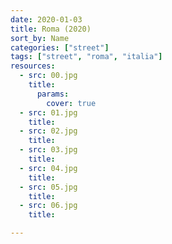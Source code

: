 ```yaml
---
date: 2020-01-03
title: Roma (2020)
sort_by: Name
categories: ["street"]
tags: ["street", "roma", "italia"]
resources:
  - src: 00.jpg
    title: 
      params:
        cover: true
  - src: 01.jpg
    title: 
  - src: 02.jpg
    title: 
  - src: 03.jpg
    title: 
  - src: 04.jpg
    title: 
  - src: 05.jpg
    title: 
  - src: 06.jpg
    title: 

---
```

